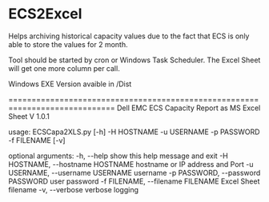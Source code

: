 # ECS2Excel

Helps archiving historical capacity values due to the fact that ECS is only able to store the values for 2 month.

Tool should be started by cron or Windows Task Scheduler. The Excel Sheet will get one more column per call.

Windows EXE Version avaible in /Dist

=============================================================================
  Dell EMC ECS Capacity Report as MS Excel Sheet V 1.0.1

usage: ECSCapa2XLS.py [-h] -H HOSTNAME -u USERNAME -p PASSWORD -f FILENAME
                      [-v]

optional arguments:
  -h, --help            show this help message and exit
  -H HOSTNAME, --hostname HOSTNAME
                        hostname or IP address and Port
  -u USERNAME, --username USERNAME
                        username
  -p PASSWORD, --password PASSWORD
                        user password
  -f FILENAME, --filename FILENAME
                        Excel Sheet filename
  -v, --verbose         verbose logging

